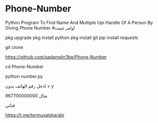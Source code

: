 # Phone-Number
Python Program To Find Name And Multiple Upi Handle Of A Person By Giving Phone Number
#اوامر تثبيت

pkg upgrade
pkg install python
pkg install git
pip install requests

git clone

https://github.com/sadamshr3be/Phone-Number

cd Phone-Number

python number.py

ادخل رقم الهاتف بدون +
y


مثال 967700000000

قناتي

https://t.me/termuxalsharabi
